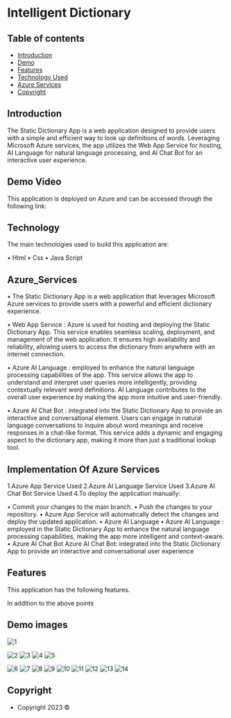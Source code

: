 # Intelligent Dictionary 

## Table of contents

- [Introduction](#introduction)
- [Demo](#demo)
- [Features](#features)
- [Technology Used](#technology)
- [Azure Services](#Azure_Services)
- [Copyright](#Copyright)

## Introduction

The Static Dictionary App is a web application designed to provide users with a simple and efficient way to look up definitions of words. Leveraging Microsoft Azure services, the app utilizes the Web App Service for hosting, AI Language for natural language processing, and AI Chat Bot for an interactive user experience.



## Demo Video 


This application is deployed on Azure and can be accessed through the following link:


## Technology

The main technologies used to build this application are:

•	Html
•	Css
•	Java Script

## Azure_Services
•	The Static Dictionary App is a web application that leverages Microsoft Azure services to provide users with a powerful and efficient dictionary experience.

•	Web App Service : Azure is used for hosting and deploying the Static Dictionary App. This service enables seamless scaling, deployment, and management of the web application. It ensures high availability and reliability, allowing users to access the dictionary from anywhere with an internet connection.


•	Azure AI Language :  employed to enhance the natural language processing capabilities of the app. This service allows the app to understand and interpret user queries more intelligently, providing contextually relevant word definitions. AI Language contributes to the overall user experience by making the app more intuitive and user-friendly.

•	Azure AI Chat Bot : integrated into the Static Dictionary App to provide an interactive and conversational element. Users can engage in natural language conversations to inquire about word meanings and receive responses in a chat-like format. This service adds a dynamic and engaging aspect to the dictionary app, making it more than just a traditional lookup tool.

## Implementation Of Azure Services

1.Azure App Service Used
2.Azure AI Language Service Used
3.Azure AI Chat Bot Service Used
4.To deploy the application manually:

•	Commit your changes to the main branch.
•	Push the changes to your repository.
•	Azure App Service will automatically detect the changes and deploy the updated application.
•	Azure AI Language
•	Azure AI Language : employed in the Static Dictionary App to enhance the natural language processing capabilities, making the app more intelligent and context-aware.
•	Azure AI Chat Bot 
Azure  AI Chat Bot: integrated into the Static Dictionary App to provide an interactive and conversational user experience
## Features

This application has the following features.



In addition to the above points

## Demo images

![1](https://github.com/Vishaljayaramu/Dictionary/assets/144142247/788c9734-17de-4b75-a313-343bec809d90)

![2](https://github.com/Vishaljayaramu/Dictionary/assets/144142247/4ccd7bab-4cda-48cc-bd68-d55df6fa06b9)
![3](https://github.com/Vishaljayaramu/Dictionary/assets/144142247/661cbdbb-c3db-4f9d-a148-fc4de547ed99)
![4](https://github.com/Vishalj.com/Vishaljayaramu/Dictionary/assets/144142247/204d4f9a-4d4c-4712-818c-941f47088957)
![5](https://github.com/Vishaljayaramu/Dictionary/assets/144142247/c09ce6c6-971a-44ad-93d6-11bf14c1492d)



![6](https://github.com/Vishaljayaramu/Dictionary/assets/144142247/38abe9ba-a5e9-4ed7-8ed0-f46e46da3ae3)
![7](https://github.com/Vishaljayaramu/Dictionary/assets/144142247/d10ff986-cc9b-435f-bb9c-67e25541617a)
![8](https://github.com/Vishaljayaramu/Dictionary/assets/144142247/dcb2258a-6758-42f4-90cb-482eb4701db1)
![9](https://github.com/Vishaljayaramu/Dictionary/assets/144142247/05682c4e-fada-4d7e-b456-73c88bfbf959)
![10](https://github.com/Vishaljayaramu/Dictionary/assets/144142247/7a2f29d7-cfaa-4808-8f6b-105e55b2d76a)
![11](https://github.com/Vishaljayaramu/Dictionary/assets/144142247/9af88af5-169b-4078-ac7a-e79d28cbd82e)
![12](https://github.com/Vishaljayaramu/Dictionary/assets/144142247/c64ed65f-3d61-4f67-82cb-d29eca729d1d)
![13](https://github.com/Vishaljayaramu/Dictionary/assets/144142247/340988a5-e93e-4395-b609-46949ca65973)
![14](https://github.com/Vishaljayaramu/Dictionary/assets/144142247/c75c5509-f519-49c3-ae6b-04ed51aeceb4)

## Copyright

- Copyright 2023 ©
